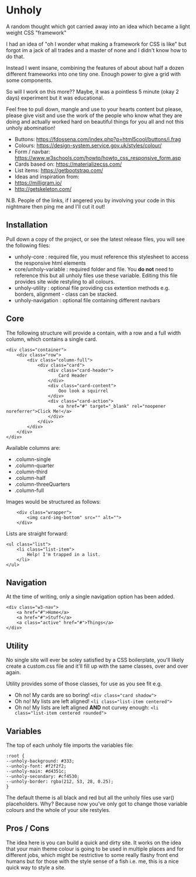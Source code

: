 # Unholy
A random thought which got carried away into an idea which became a light weight CSS "framework"

I had an idea of "oh I wonder what making a framework for CSS is like" but forgot im a jack of all trades and a master of none and I didn't know how to do that.

Instead I went insane, combining the features of about about half a dozen different frameworks into one tiny one. Enough power to give a grid with some components.

So will I work on this more?? Maybe, it was a pointless 5 minute (okay 2 days) experiment but it was educational.

Feel free to pull down, mangle and use to your hearts content but please, please give visit and use the work of the people who know what they are doing and actually worked hard on beautiful things for you all and not this unholy abomination!

* Buttons: https://fdossena.com/index.php?p=html5cool/buttons/i.frag
* Colours: https://design-system.service.gov.uk/styles/colour/
* Form / navbar: https://www.w3schools.com/howto/howto_css_responsive_form.asp
* Cards based on: https://materializecss.com/
* List items: https://getbootstrap.com/
* Ideas and inspiration from:
* https://milligram.io/
* http://getskeleton.com/

N.B. People of the links, if I angered you by involving your code in this nightmare then ping me and I'll cut it out! 

## Installation

Pull down a copy of the project, or see the latest release files, you will see the following files:
* unholy-core : required file, you must reference this stylesheet to access the responsive html elements
* core/unholy-variable : required folder and file. You **do not** need to reference this but all unholy files use these variable.
                         Editing this file provides site wide restyling to all colours.
* unholy-utility : optional file providing css extention methods e.g. borders, alignment - class can be stacked.
* unholy-navigation : optional file containing different navbars

## Core

The following structure will provide a contain, with a row and a full width column, which contains a single card.

    <div class="container">
        <div class="row">
            <div class="column-full">
                <div class="card">
                    <div class="card-header">
                        Card Header
                    </div>
                    <div class="card-content">
                        Ooo look a squirrel
                    </div>
                    <div class="card-action">
                        <a href="#" target="_blank" rel="noopener noreferrer">Click Me!</a>
                    </div>
                </div>
            </div>
        </div>  
    </div>

Available columns are:

* .column-single
* .column-quarter 
* .column-third 
* .column-half 
* .column-threeQuarters 
* .column-full 

Images would be structured as follows:

        <div class="wrapper">
            <img card-img-bottom" src="" alt="">
        </div>

Lists are straight forward:
    
    <ul class="list">
        <li class="list-item">
            Help! I'm trapped in a list.
        </li>
    </ul>

## Navigation

At the time of writing, only a single navigation option has been added.

    <div class="w3-nav">
        <a href="#">Home</a>
        <a href="#">Stuff</a>
        <a class="active" href="#">Things</a>
    </div>

## Utility

No single site will ever be soley satisfied by a CSS boilerplate, you'll likely create a custom.css file and it'll fill up with the same classes, over and over again.

Utility provides some of those classes, for use as you see fit e.g.

* Oh no! My cards are so boring! `<div class="card shadow">`
* Oh no! My lists are left aligned! `<li class="list-item centered">`
* Oh no! My lists are left aligned **AND** not curvey enough: `<li class="list-item centered rounded">`

## Variables

The top of each unholy file imports the variables file:

    :root {
    --unholy-background: #333;
    --unholy-font: #f2f2f2;
    --unholy-main: #d4351c;
    --unholy-secondary: #cf4530;
    --unholy-border: rgba(212, 53, 28, 0.25);
    }

The default theme is all black and red but all the unholy files use var() placeholders. Why?
Because now you've only got to change those variable colours and the whole of your site restyles.

## Pros / Cons

The idea here is you can build a quick and dirty site. It works on the idea that your main theme colour is going to be used in multiple places and for different jobs, which might be restrictive to some really flashy front end humans but for those with the style sense of a fish i.e. me, this is a nice quick way to style a site.